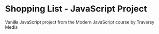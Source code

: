 # Shopping List - JavaScript Project

Vanilla JavaScript project from the Modern JavaScript course by Traversy Media
